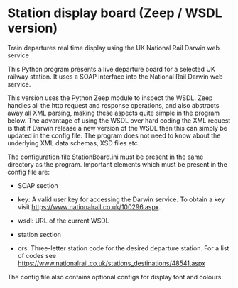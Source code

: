 # Station display board (Zeep / WSDL version)
Train departures real time display using the UK National Rail Darwin web service

This Python program presents a live departure board for a selected UK railway
station. It uses a SOAP interface into the National Rail Darwin web service.

This version uses the Python Zeep module to inspect the WSDL. Zeep handles all
the http request and response operations, and also abstracts away all XML parsing,
making these aspects quite simple in the program below. The advantage of using
the WSDL over hard coding the XML request is that if Darwin release a new version
of the WSDL then this can simply be updated in the config file. The program does
not need to know about the underlying XML data schemas, XSD files etc.

The configuration file StationBoard.ini must be present in the same
directory as the program. Important elements which must be present in the
config file are:

- SOAP section
* key:  A valid user key for accessing the Darwin service. To obtain a key visit 
      https://www.nationalrail.co.uk/100296.aspx.
      
* wsdl: URL of the current WSDL

- station section

* crs: Three-letter station code for the desired departure station. For a list
     of codes see https://www.nationalrail.co.uk/stations_destinations/48541.aspx

The config file also contains optional configs for display font
and colours.
